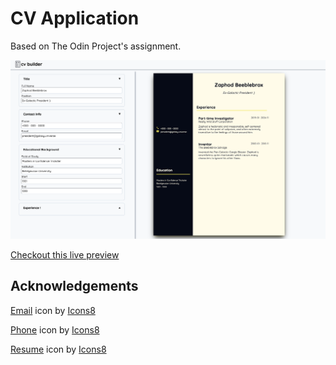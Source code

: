 # CV Application

Based on The Odin Project's assignment.

![sample resume](./src/styles/assets/resume-sample.png)

[Checkout this live preview]()

## Acknowledgements

<a target="_blank" href="https://icons8.com/icon/85500/email">Email</a> icon by <a target="_blank" href="https://icons8.com">Icons8</a>

<a target="_blank" href="https://icons8.com/icon/85365/phone">Phone</a> icon by <a target="_blank" href="https://icons8.com">Icons8</a>

<a target="_blank" href="https://icons8.com/icon/23877/resume">Resume</a> icon by <a target="_blank" href="https://icons8.com">Icons8</a>
